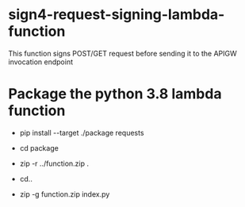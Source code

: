 # sign4-request-signing-lambda-function

This function signs POST/GET request before sending it to the APIGW invocation endpoint

# Package the python 3.8 lambda function

- pip install --target ./package requests

- cd package

- zip -r ../function.zip .

- cd..

- zip -g function.zip index.py
